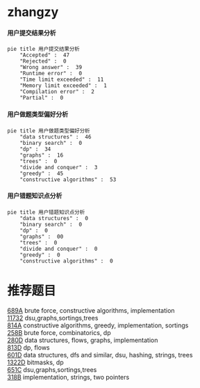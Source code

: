 # zhangzy

<!-- tabs:start -->



#### **用户提交结果分析**

```mermaid
pie title 用户提交结果分析
    "Accepted" :  47
    "Rejected" :  0
    "Wrong answer" :  39
    "Runtime error" :  0
    "Time limit exceeded" :  11
    "Memory limit exceeded" :  1
    "Compilation error" :  2
    "Partial" :  0
```

#### **用户做题类型偏好分析**

```mermaid
pie title 用户做题类型偏好分析
    "data structures" :  46
    "binary search" :  0
    "dp" :  34
    "graphs" :  16
    "trees" :  0
    "divide and conquer" :  3
    "greedy" :  45
    "constructive algorithms" :  53
```
#### **用户错题知识点分析**

```mermaid
pie title 用户错题知识点分析
    "data structures" :  0
    "binary search" :  0
    "dp" :  0
    "graphs" :  00
    "trees" :  0
    "divide and conquer" :  0
    "greedy" :  0
    "constructive algorithms" :  0
```



<!-- tabs:end -->
# 推荐题目
[689A](https://codeforces.com/contest/689/problem/A)		brute force,
                        constructive algorithms,
                        implementation		  
[11732](https://codeforces.com/contest/1173/problem/2)		dsu,graphs,sortings,trees		  
[814A](https://codeforces.com/contest/814/problem/A)		constructive algorithms,
                        greedy,
                        implementation,
                        sortings		  
[258B](https://codeforces.com/contest/258/problem/B)		brute force,
                        combinatorics,
                        dp		  
[280D](https://codeforces.com/contest/280/problem/D)		data structures,
                        flows,
                        graphs,
                        implementation		  
[813D](https://codeforces.com/contest/813/problem/D)		dp,
                        flows		  
[601D](https://codeforces.com/contest/601/problem/D)		data structures,
                        dfs and similar,
                        dsu,
                        hashing,
                        strings,
                        trees		  
[1322D](https://codeforces.com/contest/1322/problem/D)		bitmasks,
                        dp		  
[651C](https://codeforces.com/contest/651/problem/C)		dsu,graphs,sortings,trees		  
[318B](https://codeforces.com/contest/318/problem/B)		implementation,
                        strings,
                        two pointers		  
